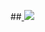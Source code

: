 ##<a href="https://lh3.googleusercontent.com/pw/AP1GczNFq9iwsAJMLH_KHwDXIAnjISUr0GgUP80T7SbUtHks1yPyEsxDBvVWoUKudopGgpivBniD9SO0lTkGq9zY_Ir1gzKVUzDr3muxQvuWCB1qfrMOLTw=w2400?source=screenshot.guru"> <img src="https://lh3.googleusercontent.com/pw/AP1GczNFq9iwsAJMLH_KHwDXIAnjISUr0GgUP80T7SbUtHks1yPyEsxDBvVWoUKudopGgpivBniD9SO0lTkGq9zY_Ir1gzKVUzDr3muxQvuWCB1qfrMOLTw=w600-h315-p-k" /> </a>
